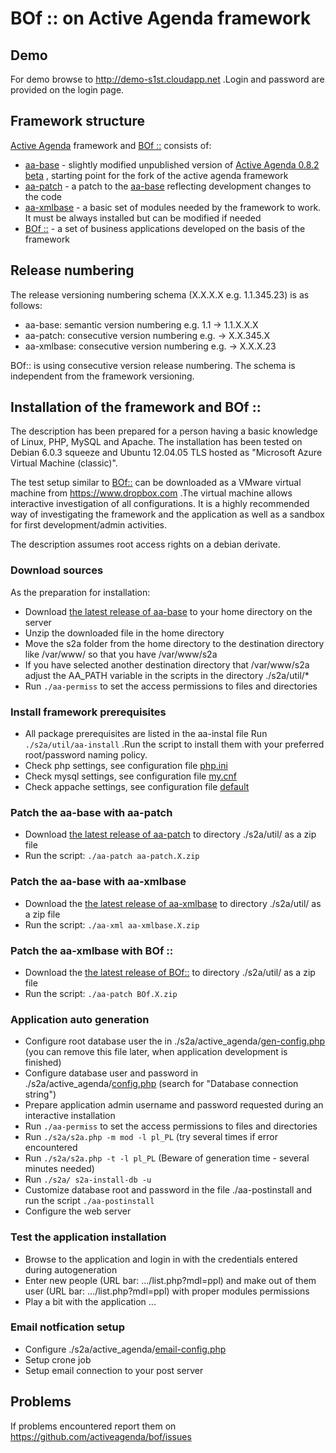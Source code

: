 #  BOf :: on Active Agenda framework

## Demo
For demo browse to http://demo-s1st.cloudapp.net .Login and password are provided on the login page.

## Framework structure
[Active Agenda](https://sourceforge.net/projects/activeagenda) framework and [BOf ::](https://activeagenda.github.io) consists of:
* [aa-base](https://github.com/activeagenda/aa-base) - slightly modified unpublished version of [Active Agenda 0.8.2 beta](https://github.com/activeagenda/0.8.2-beta) , starting point for the fork of the active agenda framework
* [aa-patch](https://github.com/activeagenda/aa-patch) - a patch to the  [aa-base](https://github.com/activeagenda/aa-base) reflecting development changes to the code
* [aa-xmlbase](https://github.com/activeagenda/aa-xmlbase) - a basic set of modules needed by the framework to work. It must be always installed but can be modified if needed
* [BOf ::](https://github.com/activeagenda/BOf) - a set of business applications developed on the basis of the framework

## Release numbering
The release versioning numbering schema (X.X.X.X e.g. 1.1.345.23) is as follows:
* aa-base: semantic version numbering  e.g. 1.1  -> 1.1.X.X.X
* aa-patch: consecutive version numbering e.g. -> X.X.345.X
* aa-xmlbase: consecutive version numbering e.g. -> X.X.X.23

BOf:: is using consecutive version release numbering. The schema is independent  from the framework versioning.

## Installation of the framework and BOf ::
The description has been prepared for a person having a basic knowledge of Linux, PHP, MySQL and Apache. The installation has been tested on Debian 6.0.3 squeeze and Ubuntu 12.04.05 TLS hosted as "Microsoft Azure Virtual Machine (classic)".

The test setup similar to [BOf::](https://activeagenda.github.io) can be downloaded as a VMware virtual machine from https://www.dropbox.com .The virtual machine allows interactive investigation of all configurations. 
It is a highly recommended way of investigating the framework and the application as well as a sandbox for first development/admin activities.

The description assumes root access rights on a debian derivate.

### Download sources
As the preparation for installation:
* Download [the latest release of aa-base](https://github.com/activeagenda/aa-base/releases/latest) to your home directory on the server
* Unzip the downloaded file in the home directory
* Move the s2a folder from the home directory to the destination directory like  /var/www/ so that you have /var/www/s2a 
* If you have selected another destination directory that /var/www/s2a adjust the AA_PATH variable in the scripts in the directory ./s2a/util/*
* Run `./aa-permiss` to set the access permissions to files and directories 

###  Install framework prerequisites
* All package prerequisites are listed in the aa-instal file Run `./s2a/util/aa-install`  .Run the script to install them with your preferred root/password naming policy.
* Check php settings, see configuration file [php.ini](https://github.com/activeagenda/documentation/blob/master/config%20examples/php.ini)
* Check mysql settings, see configuration file [my.cnf](https://github.com/activeagenda/documentation/blob/master/config%20examples/my.cnf)
* Check appache settings, see configuration file [default](https://github.com/activeagenda/documentation/blob/master/config%20examples/default)

### Patch the aa-base with aa-patch
* Download [the latest release of aa-patch](https://github.com/activeagenda/aa-patch/releases/latest) to directory ./s2a/util/ as a zip file
* Run the script: `./aa-patch aa-patch.X.zip`

### Patch the aa-base with aa-xmlbase
* Download the [the latest release of aa-xmlbase](https://github.com/activeagenda/aa-xmlbase/releases/latest) to directory ./s2a/util/ as a zip file
* Run the script: `./aa-xml aa-xmlbase.X.zip`

### Patch the aa-xmlbase with BOf ::
* Download the [the latest release of BOf::](https://github.com/activeagenda/bof/releases/latest) to directory ./s2a/util/ as a zip file
* Run the script: `./aa-patch BOf.X.zip` 

### Application auto generation
* Configure root database user the  in ./s2a/active_agenda/[gen-config.php](https://github.com/activeagenda/documentation/blob/master/config%20examples/gen-config.php) (you can remove this file later, when application development is finished)
* Configure database user and password in ./s2a/active_agenda/[config.php](https://github.com/activeagenda/documentation/blob/master/config%20examples/config.php) (search for "Database connection string") 
* Prepare application admin username and password requested during an interactive installation
* Run `./aa-permiss` to set the access permissions to files and directories 
* Run `./s2a/s2a.php -m mod -l pl_PL` (try several times if error encountered 
* Run `./s2a/s2a.php -t -l pl_PL` (Beware of generation time - several minutes needed)
* Run `./s2a/ s2a-install-db -u`
* Customize database root and password in the file ./aa-postinstall and run the script `./aa-postinstall`
* Configure the web server 

### Test the application installation
* Browse to the application and login in with the credentials entered during autogeneration
* Enter new people (URL bar: .../list.php?mdl=ppl) and make out of them user (URL bar: .../list.php?mdl=ppl) with proper modules permissions
* Play a bit with the application ...

### Email notfication setup
* Configure ./s2a/active_agenda/[email-config.php](https://github.com/activeagenda/documentation/blob/master/config%20examples/email-config.php) 
* Setup crone job
* Setup email connection to your post server

## Problems
If problems encountered report them on https://github.com/activeagenda/bof/issues 